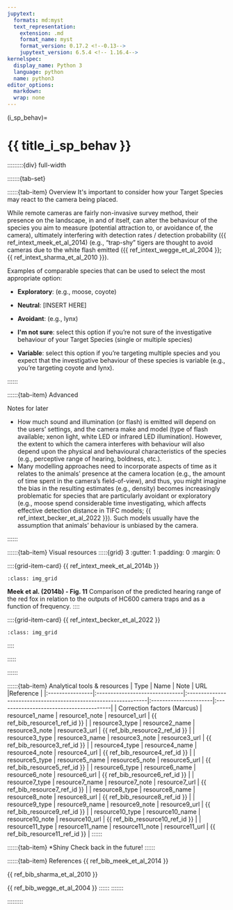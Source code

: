 ```yaml
---
jupytext:
  formats: md:myst
  text_representation:
    extension: .md
    format_name: myst
    format_version: 0.17.2 <!--0.13-->
    jupytext_version: 6.5.4 <!-- 1.16.4-->
kernelspec:
  display_name: Python 3
  language: python
  name: python3
editor_options: 
  markdown: 
  wrap: none
---
```

(i_sp_behav)=
# {{ title_i_sp_behav }}

:::::::::{div} full-width

:::::::{tab-set}

::::::{tab-item} Overview
It's important to consider how your Target Species may react to the camera being placed.

While remote cameras are fairly non-invasive survey method, their presence on the landscape, in and of itself, can alter the behaviour of the species you aim to measure (potential attraction to, or avoidance of, the camera), ultimately interfering with detection rates / detection probability ({{ ref_intext_meek_et_al_2014) (e.g., “trap-shy” tigers are thought to avoid cameras due to the white flash emitted ({{ ref_intext_wegge_et_al_2004 }}; {{ ref_intext_sharma_et_al_2010 }}).

Examples of comparable species that can be used to select the most appropriate option:

- **Exploratory**: (e.g., moose, coyote)

- **Neutral**: [INSERT HERE]

- **Avoidant**: (e.g., lynx)

- **I'm not sure**: select this option if you’re not sure of the investigative behaviour of your Target Species (single or multiple species)

- **Variable**: select this option if you’re targeting multiple species and you expect that the investigative behaviour of these species is variable (e.g., you’re targeting coyote and lynx).

::::::

::::::{tab-item} Advanced

Notes for later
- How much sound and illumination (or flash) is emitted will depend on the users’ settings, and the camera make and model (type of flash available; xenon light, white LED or infrared LED illumination). However, the extent to which the camera interferes with behaviour will also depend upon the physical and behavioural characteristics of the species (e.g., perceptive range of hearing, boldness, etc.).
- Many modelling approaches need to incorporate aspects of time as it relates to the animals’ presence at the camera location (e.g., the amount of time spent in the camera’s field-of-view), and thus, you might imagine the bias in the resulting estimates (e.g., density) becomes increasingly problematic for species that are particularly avoidant or exploratory (e.g., moose spend considerable time investigating, which affects effective detection distance in TIFC models; {{ ref_intext_becker_et_al_2022 }}). Such models usually have the assumption that animals’ behaviour is unbiased by the camera.

::::::

::::::{tab-item} Visual resources
:::::{grid} 3
:gutter: 1
:padding: 0
:margin: 0

::::{grid-item-card} {{ ref_intext_meek_et_al_2014b }}
```{figure} ../03_images/03_image_files/meek_et_al_2014_fig11.png
:class: img_grid
```

**Meek et al. (2014b) - Fig. 11** Comparison of the predicted hearing range of the red fox in relation to the outputs of HC600 camera traps and as a function of frequency.
::::

::::{grid-item-card} {{ ref_intext_becker_et_al_2022 }}
```{figure} ../03_images/03_image_files/becker_et_al_2022_fig4.png
:class: img_grid
```
::::

:::::

::::::

::::::{tab-item} Analytical tools & resources
| Type | Name | Note | URL |Reference |
|:----------------|:-------------------------------|:----------------------------------------------------------------|:----------------------|:----------------------------------------|
| Correction factors (Marcus) | resource1_name | resource1_note | resource1_url | {{ ref_bib_resource1_ref_id }} |
| resource3_type | resource2_name | resource3_note | resource3_url | {{ ref_bib_resource2_ref_id }} |
| resource3_type | resource3_name | resource3_note | resource3_url | {{ ref_bib_resource3_ref_id }} |
| resource4_type | resource4_name | resource4_note | resource4_url | {{ ref_bib_resource4_ref_id }} |
| resource5_type | resource5_name | resource5_note | resource5_url | {{ ref_bib_resource5_ref_id }} |
| resource6_type | resource6_name | resource6_note | resource6_url | {{ ref_bib_resource6_ref_id }} |
| resource7_type | resource7_name | resource7_note | resource7_url | {{ ref_bib_resource7_ref_id }} |
| resource8_type | resource8_name | resource8_note | resource8_url | {{ ref_bib_resource8_ref_id }} |
| resource9_type | resource9_name | resource9_note | resource9_url | {{ ref_bib_resource9_ref_id }} |
| resource10_type | resource10_name | resource10_note | resource10_url | {{ ref_bib_resource10_ref_id }} |
| resource11_type | resource11_name | resource11_note | resource11_url | {{ ref_bib_resource11_ref_id }} |
::::::

::::::{tab-item} *Shiny
Check back in the future!
::::::

::::::{tab-item} References
{{ ref_bib_meek_et_al_2014 }}

{{ ref_bib_sharma_et_al_2010 }}

{{ ref_bib_wegge_et_al_2004 }}
::::::
:::::::

:::::::::